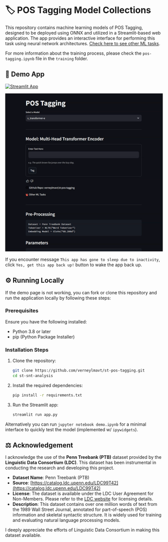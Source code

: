 # 🏷️ POS Tagging Model Collections

This repository contains machine learning models of POS Tagging, designed to be deployed using ONNX and utilized in a Streamlit-based web application. The app provides an interactive interface for performing this task using neural network architectures. [Check here to see other ML tasks](https://github.com/verneylmavt/ml-model).

For more information about the training process, please check the `pos-tagging.ipynb` file in the `training` folder.

## 🎈 Demo App

[![Streamlit App](https://static.streamlit.io/badges/streamlit_badge_black_white.svg)](https://verneylogyt-pos-tagging.streamlit.app/)

![Demo GIF](https://github.com/verneylmavt/st-pos-tagging/blob/main/assets/demo.gif)

If you encounter message `This app has gone to sleep due to inactivity`, click `Yes, get this app back up!` button to wake the app back up.

<!-- [https://verneylogyt.streamlit.app/](https://verneylogyt.streamlit.app/) -->

## ⚙️ Running Locally

If the demo page is not working, you can fork or clone this repository and run the application locally by following these steps:

### Prerequisites

Ensure you have the following installed:

- Python 3.8 or later
- pip (Python Package Installer)

### Installation Steps

1. Clone the repository:

   ```bash
   git clone https://github.com/verneylmavt/st-pos-tagging.git
   cd st-snt-analysis
   ```

2. Install the required dependencies:

   ```bash
   pip install -r requirements.txt
   ```

3. Run the Streamlit app:
   ```bash
   streamlit run app.py
   ```

Alternatively you can run `jupyter notebook demo.ipynb` for a minimal interface to quickly test the model (implemented w/ `ipywidgets`).

## ⚖️ Acknowledgement

I acknowledge the use of the **Penn Treebank (PTB)** dataset provided by the **Linguistic Data Consortium (LDC)**. This dataset has been instrumental in conducting the research and developing this project.

- **Dataset Name**: Penn Treebank (PTB)
- **Source**: [https://catalog.ldc.upenn.edu/LDC99T42](https://catalog.ldc.upenn.edu/LDC99T42)
- **License**: The dataset is available under the LDC User Agreement for Non-Members. Please refer to the [LDC website](https://www.ldc.upenn.edu/) for licensing details.
- **Description**: This dataset contains over one million words of text from the 1989 Wall Street Journal, annotated for part-of-speech (POS) information and skeletal syntactic structure. It is widely used for training and evaluating natural language processing models.

I deeply appreciate the efforts of Linguistic Data Consortium in making this dataset available.
